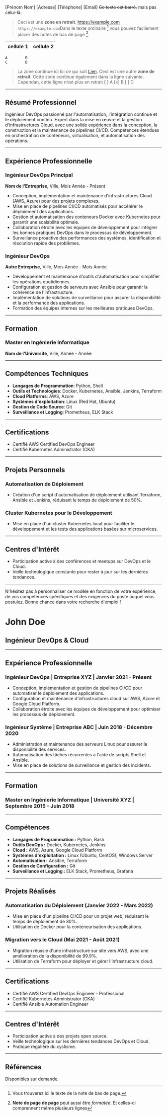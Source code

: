 [Prénom Nom]
[Adresse]
[Téléphone]
[Email]
~~Ce texte est barré.~~ mais pas celui-là.
>Ceci est une **zone en retrait**.
<https://example.com>
`https://example.com`Dans le texte ordinaire [^1] vous pouvez facilement placer des notes de bas de page [^2]
[^1]: Vous trouverez ici le texte de la note de bas de page.
 [^2]: **Note de page de page** peut aussi être *formatée*.
Et celles-ci comprennent même plusieurs lignes

>

|cellule 1             |cellule 2
|:--------:|:--------:|
    A        B    
    C        D    

>La zone continue ici
Ici ce qui suit [Lien](https://example.com/ "titre de lien optionnel").
>Ceci est une autre **zone de retrait**.
Cette zone continue également dans la ligne suivante.
Cependan, cette ligne n’est plus en retrait
[ ] A
[x] B
[ ] C

---

## Résumé Professionnel

Ingénieur DevOps passionné par l'automatisation, l'intégration continue et le déploiement continu. Expert dans la mise en œuvre et la gestion d'infrastructures Cloud, avec une solide expérience dans la conception, la construction et la maintenance de pipelines CI/CD. Compétences étendues en orchestration de conteneurs, virtualisation, et automatisation des opérations.

---

## Expérience Professionnelle

### Ingénieur DevOps Principal
**Nom de l'Entreprise**, Ville, Mois Année - Présent
- Conception, implémentation et maintenance d'infrastructures Cloud (AWS, Azure) pour des projets complexes.
- Mise en place de pipelines CI/CD automatisés pour accélérer le déploiement des applications.
- Gestion et automatisation des conteneurs Docker avec Kubernetes pour garantir une scalabilité optimale.
- Collaboration étroite avec les équipes de développement pour intégrer les bonnes pratiques DevOps dans le processus de développement.
- Surveillance proactive des performances des systèmes, identification et résolution rapide des problèmes.

### Ingénieur DevOps
**Autre Entreprise**, Ville, Mois Année - Mois Année
- Développement et maintenance d'outils d'automatisation pour simplifier les opérations quotidiennes.
- Configuration et gestion de serveurs avec Ansible pour garantir la cohérence de l'infrastructure.
- Implémentation de solutions de surveillance pour assurer la disponibilité et la performance des applications.
- Formation des équipes internes sur les meilleures pratiques DevOps.

---

## Formation

### Master en Ingénierie Informatique
**Nom de l'Université**, Ville, Année - Année

---

## Compétences Techniques

- **Langages de Programmation**: Python, Shell
- **Outils et Technologies**: Docker, Kubernetes, Ansible, Jenkins, Terraform
- **Cloud Platforms**: AWS, Azure
- **Systèmes d'exploitation**: Linux (Red Hat, Ubuntu)
- **Gestion de Code Source**: Git
- **Surveillance et Logging**: Prometheus, ELK Stack

---

## Certifications

- Certifié AWS Certified DevOps Engineer
- Certifié Kubernetes Administrator (CKA)

---

## Projets Personnels

### Automatisation de Déploiement
- Création d'un script d'automatisation de déploiement utilisant Terraform, Ansible et Jenkins, réduisant le temps de déploiement de 50%.

### Cluster Kubernetes pour le Développement
- Mise en place d'un cluster Kubernetes local pour faciliter le développement et les tests des applications basées sur microservices.

---

## Centres d'Intérêt

- Participation active à des conférences et meetups sur DevOps et le Cloud.
- Veille technologique constante pour rester à jour sur les dernières tendances.

---

N'hésitez pas à personnaliser ce modèle en fonction de votre expérience, de vos compétences spécifiques et des exigences du poste auquel vous postulez. Bonne chance dans votre recherche d'emploi !


# John Doe
## Ingénieur DevOps & Cloud

---

## Expérience Professionnelle

### Ingénieur DevOps | Entreprise XYZ | Janvier 2021 - Présent
- Conception, implémentation et gestion de pipelines CI/CD pour automatiser le déploiement des applications.
- Configuration et maintenance d'infrastructures cloud sur AWS, Azure et Google Cloud Platform.
- Collaboration étroite avec les équipes de développement pour optimiser les processus de déploiement.

### Ingénieur Système | Entreprise ABC | Juin 2018 - Décembre 2020
- Administration et maintenance des serveurs Linux pour assurer la disponibilité des services.
- Automatisation des tâches récurrentes à l'aide de scripts Shell et Ansible.
- Mise en place de solutions de surveillance et gestion des incidents.

---

## Formation

### Master en Ingénierie Informatique | Université XYZ | Septembre 2015 - Juin 2018

---

## Compétences

- **Langages de Programmation :** Python, Bash
- **Outils DevOps :** Docker, Kubernetes, Jenkins
- **Cloud :** AWS, Azure, Google Cloud Platform
- **Systèmes d'exploitation :** Linux (Ubuntu, CentOS), Windows Server
- **Automatisation :** Ansible, Terraform
- **Gestion de Configuration :** Git
- **Surveillance et Logging :** ELK Stack, Prometheus, Grafana

---

## Projets Réalisés

### Automatisation du Déploiement (Janvier 2022 - Mars 2022)
- Mise en place d'un pipeline CI/CD pour un projet web, réduisant le temps de déploiement de 30%.
- Utilisation de Docker pour la conteneurisation des applications.

### Migration vers le Cloud (Mai 2021 - Août 2021)
- Migration réussie d'une infrastructure sur site vers AWS, avec une amélioration de la disponibilité de 99.9%.
- Utilisation de Terraform pour déployer et gérer l'infrastructure cloud.

---

## Certifications

- Certifié AWS Certified DevOps Engineer - Professional
- Certifié Kubernetes Administrator (CKA)
- Certifié Ansible Automation Engineer

---

## Centres d'Intérêt

- Participation active à des projets open source.
- Veille technologique sur les dernières tendances DevOps et Cloud.
- Pratique régulière du cyclisme.

---

## Références

Disponibles sur demande.


